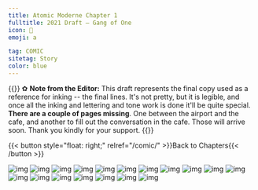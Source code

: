 ```yaml
---
title: Atomic Moderne Chapter 1
fulltitle: 2021 Draft — Gang of One
icon: 🎐
emoji: a

tag: COMIC
sitetag: Story
color: blue
---
```

<style>
.content img {
	width: 100%!important;
	margin: auto!important;
}
</style>

{{<note>}}
✿ **Note from the Editor:**
This draft represents the final copy used as a reference for inking -- the final lines. It's not pretty, but it is legible, and once all the inking and lettering and tone work is done it'll be quite special. **There are a couple of pages missing**. One between the airport and the cafe, and another to fill out the conversation in the cafe. Those will arrive soon. Thank you kindly for your support.
{{</note>}}

{{< button style="float: right;" relref="/comic/" >}}Back to Chapters{{< /button >}}

![img](https://imgur.com/lES8o3e.jpg)
![img](https://images.millmint.net/images/comics/drafts/1.jpg)
![img](https://images.millmint.net/images/comics/drafts/2.jpg)
![img](https://images.millmint.net/images/comics/drafts/3.jpg)
![img](https://images.millmint.net/images/comics/drafts/4.jpg)
![img](https://images.millmint.net/images/comics/drafts/5.jpg)
![img](https://images.millmint.net/images/comics/drafts/6.jpg)
![img](https://images.millmint.net/images/comics/drafts/7.jpg)
![img](https://images.millmint.net/images/comics/drafts/8.jpg)
![img](https://images.millmint.net/images/comics/drafts/9.jpg)
![img](https://images.millmint.net/images/comics/drafts/10.jpg)
![img](https://images.millmint.net/images/comics/drafts/11.jpg)
![img](https://images.millmint.net/images/comics/drafts/12.jpg)
![img](https://images.millmint.net/images/comics/drafts/13.jpg)
![img](https://images.millmint.net/images/comics/drafts/14.jpg)
![img](https://images.millmint.net/images/comics/drafts/15.jpg)
![img](https://images.millmint.net/images/comics/drafts/16.jpg)
![img](https://images.millmint.net/images/comics/drafts/17.jpg)
